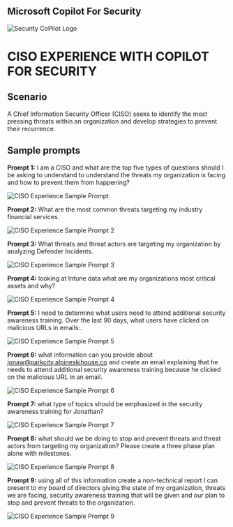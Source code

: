 ## Microsoft Copilot For Security 
![Security CoPilot Logo](https://github.com/Azure/Copilot-For-Security/blob/main/Images/ic_fluent_copilot_64_64%402x.png)

# CISO EXPERIENCE WITH COPILOT FOR SECURITY 

## Scenario
A Chief Information Security Officer (CISO) seeks to identify the most pressing threats within an organization and develop strategies to prevent their recurrence.

## Sample prompts

**Prompt 1:** I am a CISO and what are the top five types of questions should I be asking to understand to understand the threats my organization is facing and how to prevent them from happening?

![CISO Experience Sample Prompt](https://github.com/Azure/Copilot-For-Security/blob/main/Sample%20Prompts/Ciso%20Experience%20Sample%20Prompts/Prompt%20pics/CISO%202%20prommpt%201.png)

**Prompt 2:** What are the most common threats targeting my industry financial services.

![CISO Experience Sample Prompt 2](https://github.com/Azure/Copilot-For-Security/blob/main/Sample%20Prompts/Ciso%20Experience%20Sample%20Prompts/Prompt%20pics/CISO%202%20prommpt%202.png)

**Prompt 3:** What threats and threat actors are targeting my organization by analyzing Defender Incidents.

![CISO Experience Sample Prompt 3](https://github.com/Azure/Copilot-For-Security/blob/main/Sample%20Prompts/Ciso%20Experience%20Sample%20Prompts/Prompt%20pics/CISO%202%20prommpt%203.png)

**Prompt 4:** looking at Intune data what are my organizations most critical assets and why?

![CISO Experience Sample Prompt 4](https://github.com/Azure/Copilot-For-Security/blob/main/Sample%20Prompts/Ciso%20Experience%20Sample%20Prompts/Prompt%20pics/CISO%202%20prommpt%204.png)

**Prompt 5:** I need to determine what users need to attend additional security awareness training. Over the last 90 days, what users have clicked on malicious URLs in emails:.

![CISO Experience Sample Prompt 5](https://github.com/Azure/Copilot-For-Security/raw/main/Sample%20Prompts/Ciso%20Experience%20Sample%20Prompts/Prompt%20pics/ciso%20Pic%20prompt%205.png)

**Prompt 6:** what information can you provide about jonaw@parkcity.alpineskihouse.co and create an email explaining that he needs to attend additional security awareness training because he clicked on the malicious URL in an email.

![CISO Experience Sample Prompt 6](https://github.com/Azure/Copilot-For-Security/blob/main/Sample%20Prompts/Ciso%20Experience%20Sample%20Prompts/Prompt%20pics/CISO%202%20prommpt%206.png)

**Prompt 7:** what type of topics should be emphasized in the security awareness training for Jonathan?

![CISO Experience Sample Prompt 7](https://github.com/Azure/Copilot-For-Security/blob/main/Sample%20Prompts/Ciso%20Experience%20Sample%20Prompts/Prompt%20pics/CISO%202%20prommpt%207.png)

**Prompt 8:** what should we be doing to stop and prevent threats and threat actors from targeting my organization? Please create a three phase plan alone with milestones.

![CISO Experience Sample Prompt 8](https://github.com/Azure/Copilot-For-Security/blob/main/Sample%20Prompts/Ciso%20Experience%20Sample%20Prompts/Prompt%20pics/CISO%202%20prommpt%208.png)

**Prompt 9:** using all of this information create a non-technical report I can present to my board of directors giving the state of my organization, threats we are facing, security awareness training that will be given and our plan to stop and prevent threats to the organization.

![CISO Experience Sample Prompt 9](https://github.com/Azure/Copilot-For-Security/blob/main/Sample%20Prompts/Ciso%20Experience%20Sample%20Prompts/Prompt%20pics/CISO%202%20prommpt%209.png)
